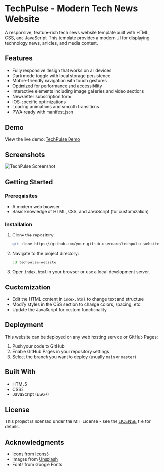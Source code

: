 # TechPulse - Modern Tech News Website

A responsive, feature-rich tech news website template built with HTML, CSS, and JavaScript. This template provides a modern UI for displaying technology news, articles, and media content.

## Features

- Fully responsive design that works on all devices
- Dark mode toggle with local storage persistence
- Mobile-friendly navigation with touch gestures
- Optimized for performance and accessibility
- Interactive elements including image galleries and video sections
- Newsletter subscription form
- iOS-specific optimizations
- Loading animations and smooth transitions
- PWA-ready with manifest.json

## Demo

View the live demo: [TechPulse Demo](https://your-github-username.github.io/techpulse-website/)

## Screenshots

![TechPulse Screenshot](screenshots/techpulse-screenshot.png)

## Getting Started

### Prerequisites

- A modern web browser
- Basic knowledge of HTML, CSS, and JavaScript (for customization)

### Installation

1. Clone the repository:
   ```bash
   git clone https://github.com/your-github-username/techpulse-website.git
   ```

2. Navigate to the project directory:
   ```bash
   cd techpulse-website
   ```

3. Open `index.html` in your browser or use a local development server.

## Customization

- Edit the HTML content in `index.html` to change text and structure
- Modify styles in the CSS section to change colors, spacing, etc.
- Update the JavaScript for custom functionality

## Deployment

This website can be deployed on any web hosting service or GitHub Pages:

1. Push your code to GitHub
2. Enable GitHub Pages in your repository settings
3. Select the branch you want to deploy (usually `main` or `master`)

## Built With

- HTML5
- CSS3
- JavaScript (ES6+)

## License

This project is licensed under the MIT License - see the [LICENSE](LICENSE) file for details.

## Acknowledgments

- Icons from [Icons8](https://icons8.com/)
- Images from [Unsplash](https://unsplash.com/)
- Fonts from Google Fonts 